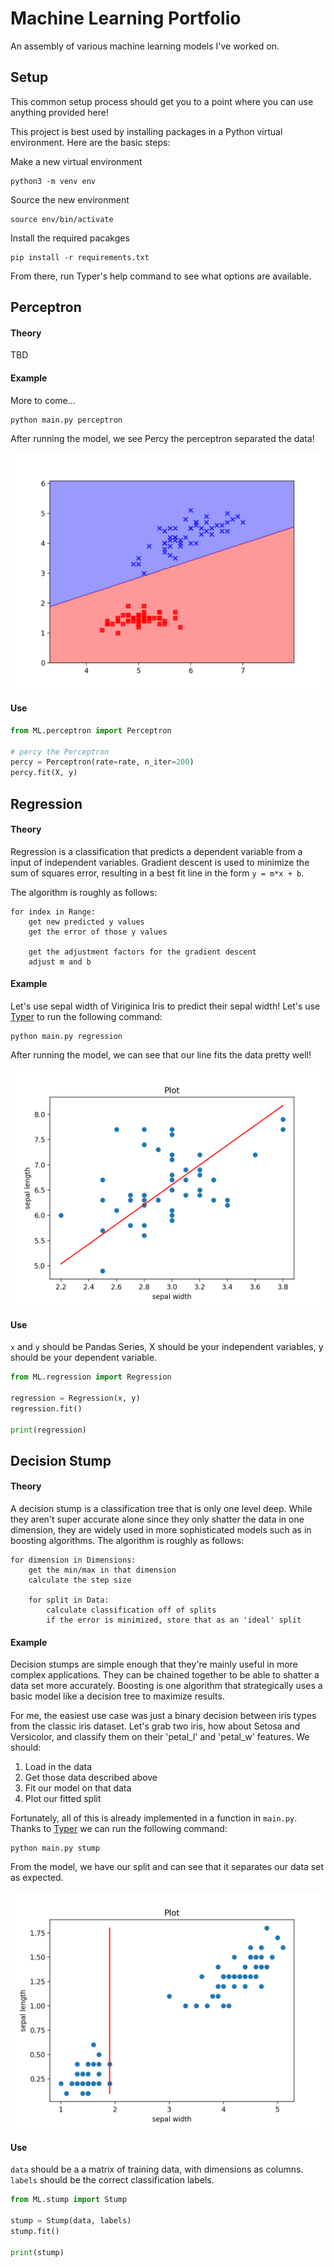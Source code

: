 # Machine Learning Portfolio
An assembly of various machine learning models I've worked on.

## Setup

This common setup process should get you to a point where you can use anything provided here!

This project is best used by installing packages in a Python virtual environment.
Here are the basic steps:

Make a new virtual environment
```
python3 -m venv env
```

Source the new environment
```
source env/bin/activate
```

Install the required pacakges
```
pip install -r requirements.txt
```

From there, run Typer's help command to see what options are available.

## Perceptron

#### Theory

TBD

#### Example

More to come...

```shell script
python main.py perceptron
```

After running the model, we see Percy the perceptron separated the data!

![Regression](images/perceptron.png)

#### Use

```python
from ML.perceptron import Perceptron

# percy the Perceptron
percy = Perceptron(rate=rate, n_iter=200)
percy.fit(X, y)
```


## Regression

#### Theory

Regression is a classification that predicts a dependent variable from a input of independent variables.
Gradient descent is used to minimize the sum of squares error, resulting in a best fit line in the form `y = m*x + b`.

The algorithm is roughly as follows:

```
for index in Range:
    get new predicted y values
    get the error of those y values
    
    get the adjustment factors for the gradient descent
    adjust m and b
```

#### Example

Let's use sepal width of Viriginica Iris to predict their sepal width!
Let's use [Typer](https://github.com/tiangolo/typer) to run the following command:

```shell script
python main.py regression
```

After running the model, we can see that our line fits the data pretty well!

![Regression](images/regression.png)

#### Use

`x` and `y` should be Pandas Series, X should be your independent variables, y should be your dependent variable.

```python
from ML.regression import Regression

regression = Regression(x, y)
regression.fit()

print(regression)
```

## Decision Stump

#### Theory

A decision stump is a classification tree that is only one level deep.
While they aren't super accurate alone since they only shatter the data in one dimension, they are widely used in more sophisticated models such as in boosting algorithms.
The algorithm is roughly as follows:

```
for dimension in Dimensions:
    get the min/max in that dimension
    calculate the step size
    
    for split in Data:
        calculate classification off of splits
        if the error is minimized, store that as an 'ideal' split
```

#### Example

Decision stumps are simple enough that they're mainly useful in more complex applications.
They can be chained together to be able to shatter a data set more accurately.
Boosting is one algorithm that strategically uses a basic model like a decision tree to maximize results.

For me, the easiest use case was just a binary decision between iris types from the classic iris dataset.
Let's grab two iris, how about Setosa and Versicolor, and classify them on their 'petal_l' and 'petal_w' features.
We should:

1. Load in the data
2. Get those data described above
3. Fit our model on that data 
4. Plot our fitted split

Fortunately, all of this is already implemented in a function in `main.py`.
Thanks to [Typer](https://github.com/tiangolo/typer) we can run the following command:

```shell script
python main.py stump
```

From the model, we have our split and can see that it separates our data set as expected.

![Decision Stump](images/stump.png)

#### Use

`data` should be a a matrix of training data, with dimensions as columns.
`labels` should be the correct classification labels.

```python
from ML.stump import Stump

stump = Stump(data, labels)
stump.fit()

print(stump)
```